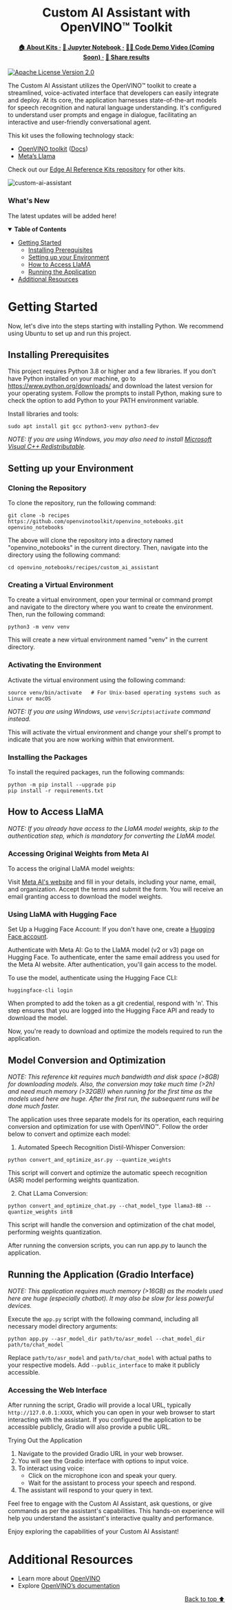 <div id="top" align="center">
  <h1>Custom AI Assistant with OpenVINO™ Toolkit</h1>
  <h4>
    <a href="https://www.intel.com/content/www/us/en/developer/topic-technology/edge-5g/open-potential.html">🏠&nbsp;About&nbsp;Kits&nbsp;·</a>
    <a href="explainable_ai.ipynb">📔&nbsp;Jupyter&nbsp;Notebook&nbsp;·</a>
    <a href="#">👨‍💻&nbsp;Code&nbsp;Demo&nbsp;Video&nbsp;(Coming Soon)&nbsp;·</a>
    <a href="https://github.com/openvinotoolkit/openvino_notebooks/discussions">👥&nbsp;Share&nbsp;results</a>
  </h4>
</div>

[![Apache License Version 2.0](https://img.shields.io/badge/license-Apache_2.0-green.svg)](https://github.com/openvinotoolkit/openvino_notebooks/blob/main/LICENSE)

The Custom AI Assistant utilizes the OpenVINO™ toolkit to create a streamlined, voice-activated interface that developers can easily integrate and deploy. At its core, the application harnesses state-of-the-art models for speech recognition and natural language understanding. It's configured to understand user prompts and engage in dialogue, facilitating an interactive and user-friendly conversational agent.

This kit uses the following technology stack:
- [OpenVINO toolkit](https://www.intel.com/content/www/us/en/developer/tools/openvino-toolkit/overview.html) ([Docs](https://docs.openvino.ai/))
- [Meta’s Llama](https://llama.meta.com/llama2/)

Check out our [Edge AI Reference Kits repository](/) for other kits.

![custom-ai-assistant](https://github.com/openvinotoolkit/openvino_notebooks/assets/138901786/e0c2f2db-c213-4071-970b-09ebc1eea710)

### What's New

The latest updates will be added here!

<details open><summary><b>Table of Contents</b></summary>
  
- [Getting Started](#getting-started)
  - [Installing Prerequisites](#installing-prerequisites)
  - [Setting up your Environment](#setting-up-your-environment)
  - [How to Access LlaMA](#how-to-access-llama)
  - [Running the Application](#running-the-application)
- [Additional Resources](#additional-resources)

</details>

# Getting Started

Now, let's dive into the steps starting with installing Python. We recommend using Ubuntu to set up and run this project.

## Installing Prerequisites

This project requires Python 3.8 or higher and a few libraries. If you don't have Python installed on your machine, go to https://www.python.org/downloads/ and download the latest version for your operating system. Follow the prompts to install Python, making sure to check the option to add Python to your PATH environment variable.

Install libraries and tools:

```shell
sudo apt install git gcc python3-venv python3-dev
```

_NOTE: If you are using Windows, you may also need to install [Microsoft Visual C++ Redistributable](https://aka.ms/vs/16/release/vc_redist.x64.exe)._

## Setting up your Environment

### Cloning the Repository

To clone the repository, run the following command:

```shell
git clone -b recipes https://github.com/openvinotoolkit/openvino_notebooks.git openvino_notebooks
```

The above will clone the repository into a directory named "openvino_notebooks" in the current directory. Then, navigate into the directory using the following command:

```shell
cd openvino_notebooks/recipes/custom_ai_assistant
```

### Creating a Virtual Environment

To create a virtual environment, open your terminal or command prompt and navigate to the directory where you want to create the environment. Then, run the following command:

```shell
python3 -m venv venv
```
This will create a new virtual environment named "venv" in the current directory.

### Activating the Environment

Activate the virtual environment using the following command:

```shell
source venv/bin/activate   # For Unix-based operating systems such as Linux or macOS
```

_NOTE: If you are using Windows, use `venv\Scripts\activate` command instead._

This will activate the virtual environment and change your shell's prompt to indicate that you are now working within that environment.

### Installing the Packages

To install the required packages, run the following commands:

```shell
python -m pip install --upgrade pip 
pip install -r requirements.txt
```
## How to Access LlaMA

_NOTE: If you already have access to the LlaMA model weights, skip to the authentication step, which is mandatory for converting the LlaMA model._

### Accessing Original Weights from Meta AI

To access the original LlaMA model weights:

Visit [Meta AI's website](https://ai.meta.com/resources/models-and-libraries/llama-downloads/) and fill in your details, including your name, email, and organization.
Accept the terms and submit the form. You will receive an email granting access to download the model weights.

### Using LlaMA with Hugging Face

Set Up a Hugging Face Account: If you don't have one, create a [Hugging Face account](https://huggingface.co/welcome).

Authenticate with Meta AI: Go to the LlaMA model (v2 or v3) page on Hugging Face. To authenticate, enter the same email address you used for the Meta AI website. After authentication, you'll gain access to the model.

To use the model, authenticate using the Hugging Face CLI:

```shell
huggingface-cli login
```
When prompted to add the token as a git credential, respond with 'n'. This step ensures that you are logged into the Hugging Face API and ready to download the model.

Now, you're ready to download and optimize the models required to run the application.

## Model Conversion and Optimization

_NOTE: This reference kit requires much bandwidth and disk space (>8GB) for downloading models. Also, the conversion may take much time (>2h) and need much memory (>32GB)) when running for the first time as the models used here are huge. After the first run, the subsequent runs will be done much faster._

The application uses three separate models for its operation, each requiring conversion and optimization for use with OpenVINO™. Follow the order below to convert and optimize each model:

1. Automated Speech Recognition Distil-Whisper Conversion:
```shell
python convert_and_optimize_asr.py --quantize_weights
```
This script will convert and optimize the automatic speech recognition (ASR) model performing weights quantization.

2. Chat LLama Conversion:
```shell
python convert_and_optimize_chat.py --chat_model_type llama3-8B --quantize_weights int8
```
This script will handle the conversion and optimization of the chat model, performing weights quantization. 

After running the conversion scripts, you can run app.py to launch the application.

## Running the Application (Gradio Interface)

_NOTE: This application requires much memory (>16GB) as the models used here are huge (especially chatbot). It may also be slow for less powerful devices._

Execute the `app.py` script with the following command, including all necessary model directory arguments:
```shell
python app.py --asr_model_dir path/to/asr_model --chat_model_dir path/to/chat_model
```
Replace `path/to/asr_model` and `path/to/chat_model` with actual paths to your respective models. Add `--public_interface` to make it publicly accessible.

### Accessing the Web Interface
After running the script, Gradio will provide a local URL, typically `http://127.0.0.1:XXXX`, which you can open in your web browser to start interacting with the assistant. If you configured the application to be accessible publicly, Gradio will also provide a public URL.

Trying Out the Application
1. Navigate to the provided Gradio URL in your web browser.
2. You will see the Gradio interface with options to input voice.
3. To interact using voice:
    - Click on the microphone icon and speak your query.
    - Wait for the assistant to process your speech and respond.
4. The assistant will respond to your query in text.

Feel free to engage with the Custom AI Assistant, ask questions, or give commands as per the assistant's capabilities. This hands-on experience will help you understand the assistant's interactive quality and performance.

Enjoy exploring the capabilities of your Custom AI Assistant!

# Additional Resources
- Learn more about [OpenVINO](https://www.intel.com/content/www/us/en/developer/tools/openvino-toolkit/overview.html)
- Explore [OpenVINO’s documentation](https://docs.openvino.ai/2023.0/home.html)

<p align="right"><a href="#top">Back to top ⬆️</a></p>

